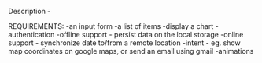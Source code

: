 Description - 


REQUIREMENTS: 
    -an input form
    -a list of items
    -display a chart
    -authentication
    -offline support - persist data on the local storage
    -online support - synchronize date to/from a remote location
    -intent - eg. show map coordinates on google maps, or send an email using gmail
    -animations
